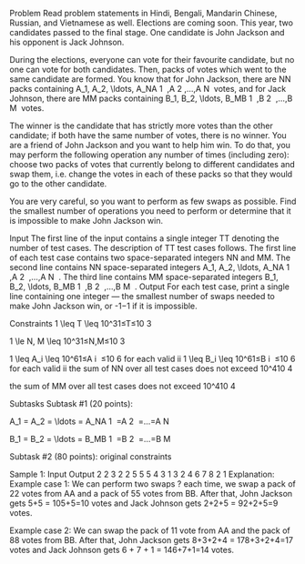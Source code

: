 Problem
Read problem statements in Hindi, Bengali, Mandarin Chinese, Russian, and Vietnamese as well.
Elections are coming soon. This year, two candidates passed to the final stage. One candidate is John Jackson and his opponent is Jack Johnson.

During the elections, everyone can vote for their favourite candidate, but no one can vote for both candidates. Then, packs of votes which went to the same candidate are formed. You know that for John Jackson, there are NN packs containing A_1, A_2, \ldots, A_NA 
1
​
 ,A 
2
​
 ,…,A 
N
​
  votes, and for Jack Johnson, there are MM packs containing B_1, B_2, \ldots, B_MB 
1
​
 ,B 
2
​
 ,…,B 
M
​
  votes.

The winner is the candidate that has strictly more votes than the other candidate; if both have the same number of votes, there is no winner. You are a friend of John Jackson and you want to help him win. To do that, you may perform the following operation any number of times (including zero): choose two packs of votes that currently belong to different candidates and swap them, i.e. change the votes in each of these packs so that they would go to the other candidate.

You are very careful, so you want to perform as few swaps as possible. Find the smallest number of operations you need to perform or determine that it is impossible to make John Jackson win.

Input
The first line of the input contains a single integer TT denoting the number of test cases. The description of TT test cases follows.
The first line of each test case contains two space-separated integers NN and MM.
The second line contains NN space-separated integers A_1, A_2, \ldots, A_NA 
1
​
 ,A 
2
​
 ,…,A 
N
​
 .
The third line contains MM space-separated integers B_1, B_2, \ldots, B_MB 
1
​
 ,B 
2
​
 ,…,B 
M
​
 .
Output
For each test case, print a single line containing one integer ― the smallest number of swaps needed to make John Jackson win, or -1−1 if it is impossible.

Constraints
1 \leq T \leq 10^31≤T≤10 
3
 
1 \le N, M \leq 10^31≤N,M≤10 
3
 
1 \leq A_i \leq 10^61≤A 
i
​
 ≤10 
6
  for each valid ii
1 \leq B_i \leq 10^61≤B 
i
​
 ≤10 
6
  for each valid ii
the sum of NN over all test cases does not exceed 10^410 
4
 
the sum of MM over all test cases does not exceed 10^410 
4
 
Subtasks
Subtask #1 (20 points):

A_1 = A_2 = \ldots = A_NA 
1
​
 =A 
2
​
 =…=A 
N
​
 
B_1 = B_2 = \ldots = B_MB 
1
​
 =B 
2
​
 =…=B 
M
​
 
Subtask #2 (80 points): original constraints

Sample 1:
Input
Output
2
2 3
2 2
5 5 5
4 3
1 3 2 4
6 7 8
2
1
Explanation:
Example case 1: We can perform two swaps ? each time, we swap a pack of 22 votes from AA and a pack of 55 votes from BB. After that, John Jackson gets 5+5 = 105+5=10 votes and Jack Johnson gets 2+2+5 = 92+2+5=9 votes.

Example case 2: We can swap the pack of 11 vote from AA and the pack of 88 votes from BB. After that, John Jackson gets 8+3+2+4 = 178+3+2+4=17 votes and Jack Johnson gets 6 + 7 + 1 = 146+7+1=14 votes.